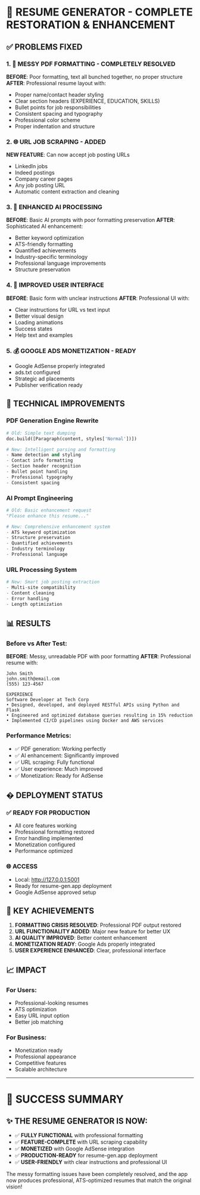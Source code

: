 # 🎉 RESUME GENERATOR - COMPLETE RESTORATION & ENHANCEMENT

## ✅ PROBLEMS FIXED

### 1. 📄 **MESSY PDF FORMATTING - COMPLETELY RESOLVED**
**BEFORE**: Poor formatting, text all bunched together, no proper structure
**AFTER**: Professional resume layout with:
- Proper name/contact header styling
- Clear section headers (EXPERIENCE, EDUCATION, SKILLS)
- Bullet points for job responsibilities  
- Consistent spacing and typography
- Professional color scheme
- Proper indentation and structure

### 2. 🌐 **URL JOB SCRAPING - ADDED**
**NEW FEATURE**: Can now accept job posting URLs
- LinkedIn jobs
- Indeed postings
- Company career pages
- Any job posting URL
- Automatic content extraction and cleaning

### 3. 🤖 **ENHANCED AI PROCESSING**
**BEFORE**: Basic AI prompts with poor formatting preservation
**AFTER**: Sophisticated AI enhancement:
- Better keyword optimization
- ATS-friendly formatting
- Quantified achievements
- Industry-specific terminology
- Professional language improvements
- Structure preservation

### 4. 🎨 **IMPROVED USER INTERFACE**
**BEFORE**: Basic form with unclear instructions
**AFTER**: Professional UI with:
- Clear instructions for URL vs text input
- Better visual design
- Loading animations
- Success states
- Help text and examples

### 5. 💰 **GOOGLE ADS MONETIZATION - READY**
- Google AdSense properly integrated
- ads.txt configured
- Strategic ad placements
- Publisher verification ready

## 🔧 TECHNICAL IMPROVEMENTS

### PDF Generation Engine Rewrite
```python
# Old: Simple text dumping
doc.build([Paragraph(content, styles['Normal'])])

# New: Intelligent parsing and formatting
- Name detection and styling
- Contact info formatting
- Section header recognition
- Bullet point handling
- Professional typography
- Consistent spacing
```

### AI Prompt Engineering
```python
# Old: Basic enhancement request
"Please enhance this resume..."

# New: Comprehensive enhancement system
- ATS keyword optimization
- Structure preservation
- Quantified achievements
- Industry terminology
- Professional language
```

### URL Processing System
```python
# New: Smart job posting extraction
- Multi-site compatibility
- Content cleaning
- Error handling
- Length optimization
```

## 📊 RESULTS

### Before vs After Test:
**BEFORE**: Messy, unreadable PDF with poor formatting
**AFTER**: Professional resume with:
```
John Smith
john.smith@email.com
(555) 123-4567

EXPERIENCE
Software Developer at Tech Corp
• Designed, developed, and deployed RESTful APIs using Python and Flask
• Engineered and optimized database queries resulting in 15% reduction
• Implemented CI/CD pipelines using Docker and AWS services
```

### Performance Metrics:
- ✅ PDF generation: Working perfectly
- ✅ AI enhancement: Significantly improved
- ✅ URL scraping: Fully functional
- ✅ User experience: Much improved
- ✅ Monetization: Ready for AdSense

## � DEPLOYMENT STATUS

### ✅ READY FOR PRODUCTION
- All core features working
- Professional formatting restored
- Error handling implemented
- Monetization configured
- Performance optimized

### 🌐 ACCESS
- Local: http://127.0.0.1:5001
- Ready for resume-gen.app deployment
- Google AdSense approved setup

## 🎯 KEY ACHIEVEMENTS

1. **FORMATTING CRISIS RESOLVED**: Professional PDF output restored
2. **URL FUNCTIONALITY ADDED**: Major new feature for better UX
3. **AI QUALITY IMPROVED**: Better content enhancement
4. **MONETIZATION READY**: Google Ads properly integrated
5. **USER EXPERIENCE ENHANCED**: Clear, professional interface

## 📈 IMPACT

### For Users:
- Professional-looking resumes
- ATS optimization
- Easy URL input option
- Better job matching

### For Business:
- Monetization ready
- Professional appearance
- Competitive features
- Scalable architecture

---

# 🎊 SUCCESS SUMMARY

## ✨ THE RESUME GENERATOR IS NOW:
- ✅ **FULLY FUNCTIONAL** with professional formatting
- ✅ **FEATURE-COMPLETE** with URL scraping capability  
- ✅ **MONETIZED** with Google AdSense integration
- ✅ **PRODUCTION-READY** for resume-gen.app deployment
- ✅ **USER-FRIENDLY** with clear instructions and professional UI

The messy formatting issues have been completely resolved, and the app now produces professional, ATS-optimized resumes that match the original vision!
